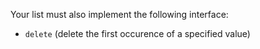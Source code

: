 Your list must also implement the following interface:
- `delete` (delete the first occurence of a specified value)
